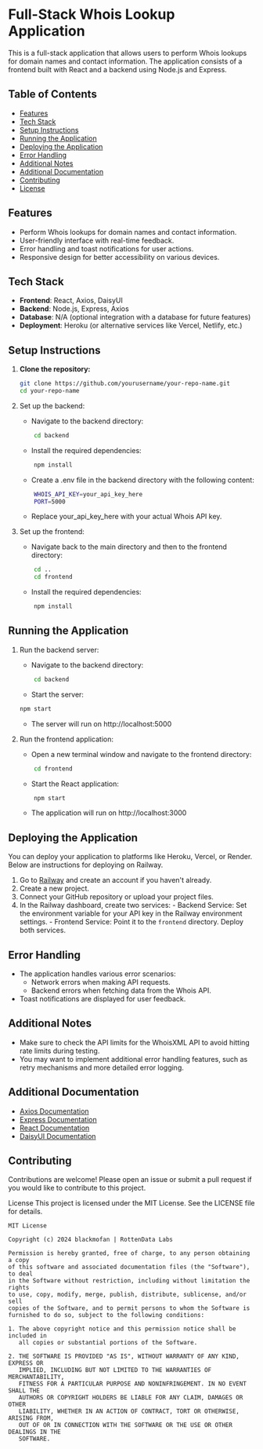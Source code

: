 # Full-Stack Whois Lookup Application

This is a full-stack application that allows users to perform Whois lookups for domain names and contact information. The application consists of a frontend built with React and a backend using Node.js and Express.

## Table of Contents

- [Features](#features)
- [Tech Stack](#tech-stack)
- [Setup Instructions](#setup-instructions)
- [Running the Application](#running-the-application)
- [Deploying the Application](#deploying-the-application)
- [Error Handling](#error-handling)
- [Additional Notes](#additional-notes)
- [Additional Documentation](#additional-documentation)
- [Contributing](#contributing)
- [License](#license)

## Features

- Perform Whois lookups for domain names and contact information.
- User-friendly interface with real-time feedback.
- Error handling and toast notifications for user actions.
- Responsive design for better accessibility on various devices.

## Tech Stack

- **Frontend**: React, Axios, DaisyUI
- **Backend**: Node.js, Express, Axios
- **Database**: N/A (optional integration with a database for future features)
- **Deployment**: Heroku (or alternative services like Vercel, Netlify, etc.)

## Setup Instructions

1. **Clone the repository:**

   ```bash
   git clone https://github.com/yourusername/your-repo-name.git
   cd your-repo-name
   ```

2. Set up the backend:

   - Navigate to the backend directory:

   ```bash
       cd backend
   ```

   - Install the required dependencies:

   ```bash
       npm install
   ```

   - Create a .env file in the backend directory with the following content:

   ```bash
       WHOIS_API_KEY=your_api_key_here
       PORT=5000
   ```

   - Replace your_api_key_here with your actual Whois API key.

3. Set up the frontend:

   - Navigate back to the main directory and then to the frontend directory:

   ```bash
       cd ..
       cd frontend
   ```

   - Install the required dependencies:

   ```bash
       npm install
   ```

## Running the Application

1. Run the backend server:

   - Navigate to the backend directory:

   ```bash
       cd backend
   ```

   - Start the server:

   ```bash
   npm start
   ```

   - The server will run on http://localhost:5000

2. Run the frontend application:

   - Open a new terminal window and navigate to the frontend directory:

   ```bash
       cd frontend
   ```

   - Start the React application:

   ```bash
       npm start
   ```

   - The application will run on http://localhost:3000

## Deploying the Application

You can deploy your application to platforms like Heroku, Vercel, or Render. Below are instructions for deploying on Railway.

1. Go to [Railway](https://railway.app/) and create an account if you haven't already.
2. Create a new project.
3. Connect your GitHub repository or upload your project files.
4. In the Railway dashboard, create two services: - Backend Service: Set the environment variable for your API key in the Railway environment settings. - Frontend Service: Point it to the `frontend` directory.
   Deploy both services.

## Error Handling

- The application handles various error scenarios:
  - Network errors when making API requests.
  - Backend errors when fetching data from the Whois API.
- Toast notifications are displayed for user feedback.

## Additional Notes

- Make sure to check the API limits for the WhoisXML API to avoid hitting rate limits during testing.
- You may want to implement additional error handling features, such as retry mechanisms and more detailed error logging.

## Additional Documentation

- [Axios Documentation](https://axios-http.com/docs/intro)
- [Express Documentation](https://expressjs.com/)
- [React Documentation](https://react.dev/)
- [DaisyUI Documentation](https://daisyui.com/)

## Contributing

Contributions are welcome! Please open an issue or submit a pull request if you would like to contribute to this project.

License
This project is licensed under the MIT License. See the LICENSE file for details.

```
MIT License

Copyright (c) 2024 blackmofan | RottenData Labs

Permission is hereby granted, free of charge, to any person obtaining a copy
of this software and associated documentation files (the "Software"), to deal
in the Software without restriction, including without limitation the rights
to use, copy, modify, merge, publish, distribute, sublicense, and/or sell
copies of the Software, and to permit persons to whom the Software is
furnished to do so, subject to the following conditions:

1. The above copyright notice and this permission notice shall be included in
   all copies or substantial portions of the Software.

2. THE SOFTWARE IS PROVIDED "AS IS", WITHOUT WARRANTY OF ANY KIND, EXPRESS OR
   IMPLIED, INCLUDING BUT NOT LIMITED TO THE WARRANTIES OF MERCHANTABILITY,
   FITNESS FOR A PARTICULAR PURPOSE AND NONINFRINGEMENT. IN NO EVENT SHALL THE
   AUTHORS OR COPYRIGHT HOLDERS BE LIABLE FOR ANY CLAIM, DAMAGES OR OTHER
   LIABILITY, WHETHER IN AN ACTION OF CONTRACT, TORT OR OTHERWISE, ARISING FROM,
   OUT OF OR IN CONNECTION WITH THE SOFTWARE OR THE USE OR OTHER DEALINGS IN THE
   SOFTWARE.
```

